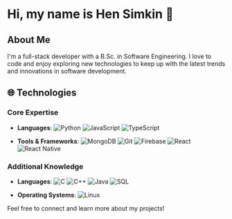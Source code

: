 # Hi, my name is Hen Simkin 👋

## About Me

I'm a full-stack developer with a B.Sc. in Software Engineering. I love to code and enjoy exploring new technologies to keep up with the latest trends and innovations in software development.

## 🌐 Technologies

### Core Expertise
- **Languages**:
  ![Python](https://skillicons.dev/icons?i=python)
  ![JavaScript](https://skillicons.dev/icons?i=javascript)
  ![TypeScript](https://skillicons.dev/icons?i=typescript)

- **Tools & Frameworks**:
  ![MongoDB](https://skillicons.dev/icons?i=mongodb)
  ![Git](https://skillicons.dev/icons?i=git)
  ![Firebase](https://skillicons.dev/icons?i=firebase)
  ![React](https://skillicons.dev/icons?i=react)
  ![React Native](https://skillicons.dev/icons?i=react)

### Additional Knowledge
- **Languages**:
  ![C](https://skillicons.dev/icons?i=c)
  ![C++](https://skillicons.dev/icons?i=cpp)
  ![Java](https://skillicons.dev/icons?i=java)
  ![SQL](https://skillicons.dev/icons?i=mysql)

- **Operating Systems**:
  ![Linux](https://skillicons.dev/icons?i=linux)

Feel free to connect and learn more about my projects!
